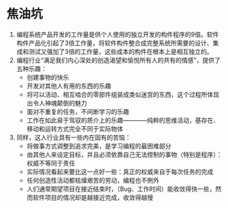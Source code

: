 # 焦油坑
1. 编程系统产品开发的工作量是供个人使用的独立开发的构件程序的9倍。软件构件产品化引起了3倍工作量，将软件构件整合成完整系统所需要的设计、集成和测试又强加了3倍的工作量，这些成本的构件在根本上是相互独立的。
2. 编程行业“满足我们内心深处的创造渴望和愉悦所有人的共有的情感”，提供了五种乐趣：
    - 创建事物的快乐
    - 开发对其他人有用的东西的乐趣
    - 将可以活动、相互啮合的零部件组装成类似迷宫的东西，这个过程所体现出令人神魂颠倒的魅力
    - 面对不重复的任务，不间断学习的乐趣
    - 工作在如此易于驾驭的质介上的乐趣————纯粹的思维活动，基存在、移动和运转方式完全不同于实际物体
3. 同样，这人行业具有一些内在固有的苦恼：
    - 将做事方式调整到追求完美，是学习编程的最困难部分
    - 由其他人来设定目标，并且必须依靠自己无法控制的事物（特别是程序）：权威不等同于责任
    - 实际情况看起来要比这一点好一些：真正的权威来自于每次任务的完成
    - 任何创造性活动都枯燥艰苦的劳动，编程也不例外
    - 人们通常期望项目在接近结束时，（Bug、工作时间）能收敛得快一些，然而软件项目的情况却是越接近完成，收敛得越慢
